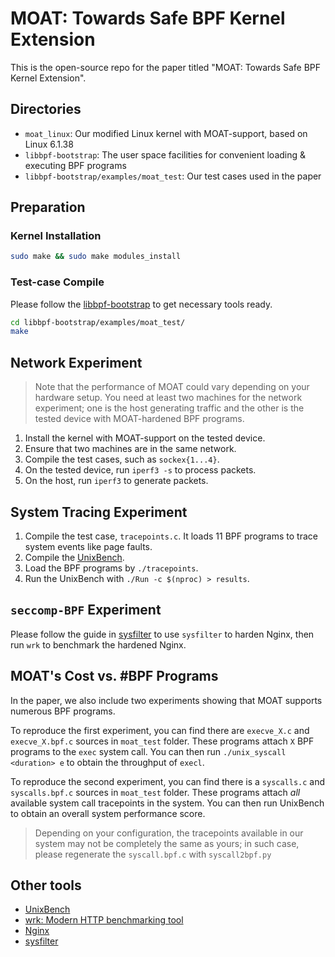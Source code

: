 # MOAT: Towards Safe BPF Kernel Extension

This is the open-source repo for the paper titled "MOAT: Towards Safe BPF Kernel
Extension".

## Directories

- `moat_linux`: Our modified Linux kernel with MOAT-support, based on Linux 6.1.38
- `libbpf-bootstrap`: The user space facilities for convenient loading &
executing BPF programs
- `libbpf-bootstrap/examples/moat_test`: Our test cases used in the paper

## Preparation

### Kernel Installation

```bash
sudo make && sudo make modules_install
```

### Test-case Compile

Please follow the
[libbpf-bootstrap](https://github.com/libbpf/libbpf-bootstrap/) to get
necessary tools ready.

```bash
cd libbpf-bootstrap/examples/moat_test/
make
```

## Network Experiment

> Note that the performance of MOAT could vary depending on your hardware
> setup. You need at least two machines for the network experiment; one is the
> host generating traffic and the other is the tested device with MOAT-hardened
> BPF programs.

1. Install the kernel with MOAT-support on the tested device.
2. Ensure that two machines are in the same network.
3. Compile the test cases, such as `sockex{1...4}`.
4. On the tested device, run `iperf3 -s` to process packets.
5. On the host, run `iperf3` to generate packets.

## System Tracing Experiment

1. Compile the test case, `tracepoints.c`. It loads 11 BPF programs to trace
system events like page faults.
2. Compile the [UnixBench](https://github.com/kdlucas/byte-unixbench).
3. Load the BPF programs by `./tracepoints`.
4. Run the UnixBench with `./Run -c $(nproc) > results`.

## `seccomp-BPF` Experiment

Please follow the guide in [sysfilter](https://gitlab.com/Egalito/sysfilter)
to use `sysfilter` to harden Nginx, then run `wrk` to benchmark the hardened
Nginx.

## MOAT's Cost vs. #BPF Programs

In the paper, we also include two experiments showing that MOAT supports
numerous BPF programs.

To reproduce the first experiment, you can find there are
`execve_X.c` and `execve_X.bpf.c` sources in `moat_test` folder. These
programs attach `X` BPF programs to the `exec` system call. You can then
run `./unix_syscall <duration> e` to obtain the throughput of `execl`.

To reproduce the second experiment, you can find there is a `syscalls.c`
and `syscalls.bpf.c` sources in `moat_test` folder. These programs attach
*all* available system call tracepoints in the system. You can then run
UnixBench to obtain an overall system performance score.

> Depending on your configuration, the tracepoints available in our
> system may not be completely the same as yours; in such case,
> please regenerate the `syscall.bpf.c` with `syscall2bpf.py`

## Other tools

- [UnixBench](https://github.com/kdlucas/byte-unixbench)
- [wrk: Modern HTTP benchmarking tool](https://github.com/wg/wrk)
- [Nginx](https://github.com/nginx/nginx)
- [sysfilter](https://gitlab.com/Egalito/sysfilter)
